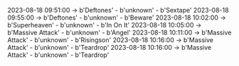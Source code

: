 2023-08-18 09:51:00 -> b'Deftones' - b'unknown' - b'Sextape'
2023-08-18 09:55:00 -> b'Deftones' - b'unknown' - b'Beware'
2023-08-18 10:02:00 -> b'Superheaven' - b'unknown' - b'In On It'
2023-08-18 10:05:00 -> b'Massive Attack' - b'unknown' - b'Angel'
2023-08-18 10:11:00 -> b'Massive Attack' - b'unknown' - b'Risingson'
2023-08-18 10:16:00 -> b'Massive Attack' - b'unknown' - b'Teardrop'
2023-08-18 10:16:00 -> b'Massive Attack' - b'unknown' - b'Teardrop'
